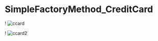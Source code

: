 # SimpleFactoryMethod_CreditCard
! ![ccard](https://github.com/Ramin9072/SimpleFactoryMethod_CreditCard/assets/25898915/3c443e2e-422d-47eb-bcab-f96df609c8c7)

! ![ccard2](https://github.com/Ramin9072/SimpleFactoryMethod_CreditCard/assets/25898915/a3ff60bb-1928-484d-9251-1f2af14ed783)

